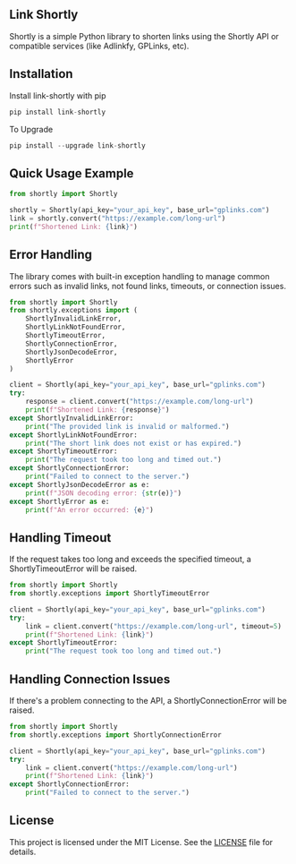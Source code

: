 ## Link Shortly

Shortly is a simple Python library to shorten links using the Shortly API or compatible services (like Adlinkfy, GPLinks, etc).

## Installation

Install link-shortly with pip
```python
pip install link-shortly
```

To Upgrade
```python
pip install --upgrade link-shortly
```

## Quick Usage Example
```python
from shortly import Shortly

shortly = Shortly(api_key="your_api_key", base_url="gplinks.com")
link = shortly.convert("https://example.com/long-url")
print(f"Shortened Link: {link}")
```

## Error Handling

The library comes with built-in exception handling to manage common errors such as invalid links, not found links, timeouts, or connection issues.
```python
from shortly import Shortly
from shortly.exceptions import (
    ShortlyInvalidLinkError,
    ShortlyLinkNotFoundError,
    ShortlyTimeoutError,
    ShortlyConnectionError,
    ShortlyJsonDecodeError,
    ShortlyError
)

client = Shortly(api_key="your_api_key", base_url="gplinks.com")
try:
    response = client.convert("https://example.com/long-url")
    print(f"Shortened Link: {response}")
except ShortlyInvalidLinkError:
    print("The provided link is invalid or malformed.")
except ShortlyLinkNotFoundError:
    print("The short link does not exist or has expired.")
except ShortlyTimeoutError:
    print("The request took too long and timed out.")
except ShortlyConnectionError:
    print("Failed to connect to the server.")
except ShortlyJsonDecodeError as e:
    print(f"JSON decoding error: {str(e)}")
except ShortlyError as e:
    print(f"An error occurred: {e}")
```

## Handling Timeout

If the request takes too long and exceeds the specified timeout, a ShortlyTimeoutError will be raised.
```python
from shortly import Shortly
from shortly.exceptions import ShortlyTimeoutError

client = Shortly(api_key="your_api_key", base_url="gplinks.com")
try:
    link = client.convert("https://example.com/long-url", timeout=5)
    print(f"Shortened Link: {link}")
except ShortlyTimeoutError:
    print("The request took too long and timed out.")
```

## Handling Connection Issues

If there's a problem connecting to the API, a ShortlyConnectionError will be raised.
```python
from shortly import Shortly
from shortly.exceptions import ShortlyConnectionError

client = Shortly(api_key="your_api_key", base_url="gplinks.com")
try:
    link = client.convert("https://example.com/long-url")
    print(f"Shortened Link: {link}")
except ShortlyConnectionError:
    print("Failed to connect to the server.")
```

## License

This project is licensed under the MIT License. See the [LICENSE](LICENSE) file for details.
